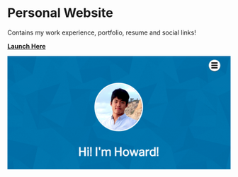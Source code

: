 # Personal Website

Contains my work experience, portfolio, resume and social links! 

**[Launch Here](https://www.h-wang.me)**

![alt text](https://github.com/hwanggit/hwanggit.github.io/blob/master/projects/h-wang.png)

